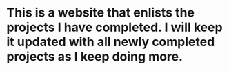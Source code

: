 # This is a website that enlists the projects I have completed. I will keep it updated with all newly completed projects as I keep doing more.
